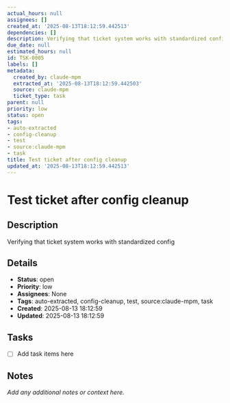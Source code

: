 ```yaml
---
actual_hours: null
assignees: []
created_at: '2025-08-13T18:12:59.442513'
dependencies: []
description: Verifying that ticket system works with standardized config
due_date: null
estimated_hours: null
id: TSK-0005
labels: []
metadata:
  created_by: claude-mpm
  extracted_at: '2025-08-13T18:12:59.442503'
  source: claude-mpm
  ticket_type: task
parent: null
priority: low
status: open
tags:
- auto-extracted
- config-cleanup
- test
- source:claude-mpm
- task
title: Test ticket after config cleanup
updated_at: '2025-08-13T18:12:59.442513'
---
```


# Test ticket after config cleanup

## Description
Verifying that ticket system works with standardized config

## Details
- **Status**: open
- **Priority**: low
- **Assignees**: None
- **Tags**: auto-extracted, config-cleanup, test, source:claude-mpm, task
- **Created**: 2025-08-13 18:12:59
- **Updated**: 2025-08-13 18:12:59

## Tasks
- [ ] Add task items here

## Notes
_Add any additional notes or context here._
